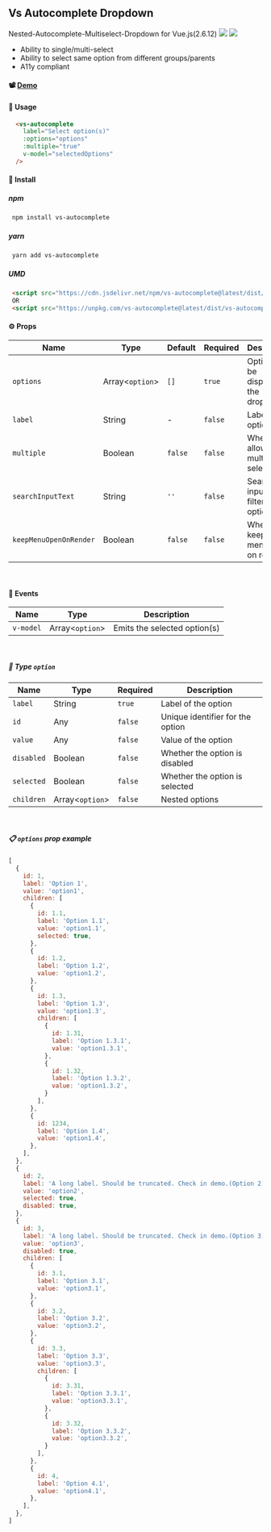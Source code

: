 ## Vs Autocomplete Dropdown

Nested-Autocomplete-Multiselect-Dropdown for Vue.js(2.6.12)
<img src="https://img.shields.io/npm/dt/vs-autocomplete" /> <img src="https://img.shields.io/jsdelivr/npm/hy/vs-autocomplete" />

- Ability to single/multi-select
- Ability to select same option from different groups/parents
- A11y compliant

#### :film_projector: [Demo](https://codesandbox.io/s/vs-autocomplete-9zfyf1?file=/src/App.vue)

#### :rocket: Usage

```html
  <vs-autocomplete
    label="Select option(s)"
    :options="options"
    :multiple="true"
    v-model="selectedOptions"
  />
```

#### :paperclip: Install

##### npm
```bash
 npm install vs-autocomplete
```
##### yarn
```bash
 yarn add vs-autocomplete
```

##### UMD

```html
 <script src="https://cdn.jsdelivr.net/npm/vs-autocomplete@latest/dist/vs-autocomplete.umd.min.js"></script>
 OR
 <script src="https://unpkg.com/vs-autocomplete@latest/dist/vs-autocomplete.umd.js"></script>
```

#### :gear: Props

| Name | Type | Default | Required | Description |
| --- | --- | --- | --- | --- |
| `options` | Array<`option`> | `[]` | `true` | Options to be displayed in the dropdown |
| `label` | String | - | `false` | Label of the option |
| `multiple` | Boolean | `false` | `false` | Whether to allow multiple selection |
| `searchInputText` | String | `''` | `false` | Search input text to filter options |
| `keepMenuOpenOnRender` | Boolean | `false` | `false` | Whether to keep the menu open on render |
<br>

#### :link: Events

| Name | Type | Description |
| --- | --- | --- |
|`v-model` | Array<`option`> |  Emits the selected option(s) |

<br>

##### :nut_and_bolt: Type `option`
| Name | Type | Required | Description |
| --- | --- | --- | --- |
| `label` | String | `true` | Label of the option |
| `id` | Any | `false` | Unique identifier for the option |
| `value` | Any | `false` | Value of the option |
| `disabled` | Boolean | `false` | Whether the option is disabled |
| `selected` | Boolean | `false` | Whether the option is selected |
| `children` | Array<`option`> | `false` | Nested options |

<br>

##### :clipboard: `options` prop example
```js
[
  {
    id: 1,
    label: 'Option 1',
    value: 'option1',
    children: [
      {
        id: 1.1,
        label: 'Option 1.1',
        value: 'option1.1',
        selected: true,
      },
      {
        id: 1.2,
        label: 'Option 1.2',
        value: 'option1.2',
      },
      {
        id: 1.3,
        label: 'Option 1.3',
        value: 'option1.3',
        children: [
          {
            id: 1.31,
            label: 'Option 1.3.1',
            value: 'option1.3.1',
          },
          {
            id: 1.32,
            label: 'Option 1.3.2',
            value: 'option1.3.2',
          }
        ],
      },
      {
        id: 1234,
        label: 'Option 1.4',
        value: 'option1.4',
      },
    ],
  },
  {
    id: 2,
    label: 'A long label. Should be truncated. Check in demo.(Option 2)',
    value: 'option2',
    selected: true,
    disabled: true,
  },
  {
    id: 3,
    label: 'A long label. Should be truncated. Check in demo.(Option 3)',
    value: 'option3',
    disabled: true,
    children: [
      {
        id: 3.1,
        label: 'Option 3.1',
        value: 'option3.1',
      },
      {
        id: 3.2,
        label: 'Option 3.2',
        value: 'option3.2',
      },
      {
        id: 3.3,
        label: 'Option 3.3',
        value: 'option3.3',
        children: [
          {
            id: 3.31,
            label: 'Option 3.3.1',
            value: 'option3.3.1',
          },
          {
            id: 3.32,
            label: 'Option 3.3.2',
            value: 'option3.3.2',
          }
        ],
      },
      {
        id: 4,
        label: 'Option 4.1',
        value: 'option4.1',
      },
    ],
  },
]
```